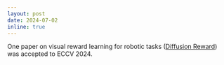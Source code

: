 ```yaml
---
layout: post
date: 2024-07-02
inline: true
---
```


One paper on visual reward learning for robotic tasks ([Diffusion Reward](https://diffusion-reward.github.io/)) was accepted to ECCV 2024.